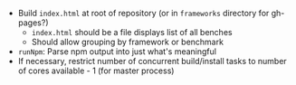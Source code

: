 - Build `index.html` at root of repository (or in `frameworks` directory for gh-pages?)
	- `index.html` should be a file displays list of all benches
	- Should allow grouping by framework or benchmark
- `runNpm`: Parse npm output into just what's meaningful
- If necessary, restrict number of concurrent build/install tasks to number of cores available - 1 (for master process)
